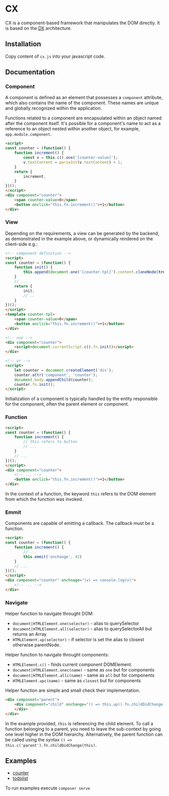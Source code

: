 # CX

CX is a component-based framework that manipulates the DOM directly.
It is based on the [DX](https://github.com/xtompie/dx) architecture.

## Installation

Copy content of `cx.js` into your javascript code.

## Documentation

### Component

A component is defined as an element that possesses a `component` attribute, which also contains the name of the component. These names are unique and globally recognized within the application.

Functions related to a component are encapsulated within an object named after the component itself. It's possible for a component's name to act as a reference to an object nested within another object, for example, `app.module.component`.

```html
<script>
const counter = (function() {
    function increment() {
        const v = this.c().one('[counter-value]');
        v.textContent = parseInt(v.textContent) + 1;
    }
    return {
        increment,
    }
})();
</script>
<div component="counter">
    <span counter-value>0</span>
    <button onclick="this.fn.increment()">+1</button>
</div>
```

### View

Depending on the requirements, a view can be generated by the backend, as demonstrated in the example above, or dynamically rendered on the client-side e.g.:

```html
<!-- component definition -->
<script>
const counter = (function() {
    function init() {
        this.append(document.one('[counter-tpl]').content.cloneNode(true));
    }
    // ...
    return {
        init,
        // ..
    }
})();
</script>
<template counter-tpl>
    <span counter-value>0</span>
    <button onclick="this.fn.increment()">+1</button>
</div>

<!-- use -->
<div component="counter">
    <script>document.currentScript.c().fn.init()</script>
</div>

<!-- or -->
<script>
    let counter = document.createElement('div');
    counter.attr('component', 'counter');
    document.body.appendChild(counter);
    counter.fn.init();
</script>
```

Initialization of a component is typically handled by the entity responsible for the component, often the parent element or component.

### Function

```html
<script>
const counter = (function() {
    function increment() {
        // this refers to button
        // ...
    }
    // ...
})();
</script>
<div component="counter">
    <!-- ... -->
    <button onclick="this.fn.increment()">+1</button>
</div>
```

In the context of a function, the keyword `this` refers to the DOM element from which the function was invoked.

### Emmit

Components are capable of emitting a callback. The callback must be a function.

```html
<script>
const counter = (function() {
    function increment() {
        // ...
        this.emmit('onchange', 42)
    }
    // ...
})();
</script>
<div component="counter" onchnage="(v) => console.log(v)">
    <!-- ... -->
</div>
```

### Navigate

Helper function to navigate throught DOM:

- `document|HTMLElement.one(selector)` - alias to querySelector
- `document|HTMLElement.all(selector)` - alias to querySelectorAll but returns an Array
- `HTMLElement.up(selector)` - if selector is set the alias to closest otherwise parentNode.

Helper function to navigate throught components:

- `HTMLElement.c()` - finds current component DOMElement.
- `document|HTMLElement.onec(name)` - same as `one` but for components
- `document|HTMLElement.allc(name)` - same as `all` but for components
- `HTMLElement.upc(name)` - same as `closest` but for components

Helper function are simple and small check their implementation.

```html
<div component="parent">
    <div component="child" onchange="() => this.up().fn.childDidChange(this)">
    </div>
</div>
```

In the example provided, `this` is referencing the child element. To call a function belonging to a parent, you need to leave the sub-context by going one level higher in the DOM hierarchy. Alternatively, the parent function can be called using the syntax `() => this.c('parent').fn.childDidChange(this)`.

## Examples

- [counter](./counter/)
- [todolist](./todolist/)

To run examples execute `composer serve`
